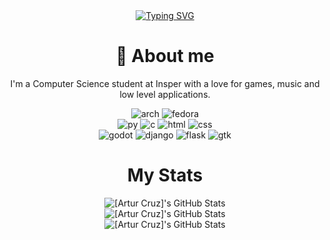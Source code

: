 <div align="center">
  <a href="https://git.io/typing-svg"><img src="https://readme-typing-svg.herokuapp.com?font=JetBrains+Mono&weight=600&size=40&pause=1000&color=F77821&center=true&vCenter=true&width=435&lines=Artur+Cruz" alt="Typing SVG" /></a>
</div>

<div align="center">
  <h1>🎸 About me</h1>
  <p>I'm a Computer Science student at Insper with a love for games, music and low level applications.</p>
  <p></p>
</div>

<div align="center">
  <img alt="arch" src="https://img.shields.io/badge/arch-%231793D1?style=for-the-badge&logo=archlinux&logoColor=white">
  <img alt="fedora" src="https://img.shields.io/badge/fedora-%2351A2DA?style=for-the-badge&logo=fedora&logoColor=white">
</div>

<div align="center">
  <img alt="py" src="https://img.shields.io/badge/python-blue?style=for-the-badge&logo=python&logoColor=white">
  <img alt="c" src="https://img.shields.io/badge/C-grey?style=for-the-badge&logo=c&logoColor=white">
  <img alt="html" src="https://img.shields.io/badge/html-%23E34F26?style=for-the-badge&logo=html5&logoColor=white">
  <img alt="css" src="https://img.shields.io/badge/css-%231572B6?style=for-the-badge&logo=css3&logoColor=white">
</div>

<div align="center">
  <img alt="godot" src="https://img.shields.io/badge/godot-%23478CBF?style=for-the-badge&logo=godotengine&logoColor=white">
  <img alt="django" src="https://img.shields.io/badge/django-%23092E20?style=for-the-badge&logo=django&logoColor=white">
  <img alt="flask" src="https://img.shields.io/badge/flask-%23000000?style=for-the-badge&logo=flask&logoColor=white">
  <img alt="gtk" src="https://img.shields.io/badge/gtk-%237FE719?style=for-the-badge&logo=gtk&logoColor=white">
</div>

<div align="center">
  <h1> My Stats </h1>
</div>

<div align="center">
    <img src="https://top-languages-one.vercel.app/api/top-langs/?username=arturacruz&exclude_repo=top-languages,dotfiles&hide=javascript&theme=gruvbox&show_icons=true&hide_border=true&layout=compact&size_weight=0.75&count_weight=0.25" alt="[Artur Cruz]'s GitHub Stats"/>
</div>

<div align="center">
    <img src="http://github-profile-summary-cards.vercel.app/api/cards/stats?username=arturacruz&theme=gruvbox" alt="[Artur Cruz]'s GitHub Stats"/>
</div>

<div align="center">
    <img src="http://github-profile-summary-cards.vercel.app/api/cards/profile-details?username=arturacruz&theme=gruvbox" alt="[Artur Cruz]'s GitHub Stats"/>
</div>





